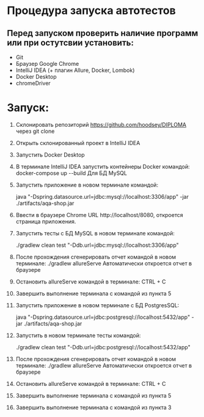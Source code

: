 # Процедура запуска автотестов

## Перед запуском проверить наличие программ или при остутсвии установить:
- Git
- Браузер Google Chrome
- IntelliJ IDEA (+ плагин Allure, Docker, Lombok)
- Docker Desktop
- chromeDriver 

# Запуск:
1. Склонировать репозиторий https://github.com/hoodsey/DIPLOMA через git clone
2. Открыть склонированный проект в IntelliJ IDEA
3. Запустить Docker Desktop
3. В терминале IntelliJ IDEA запустить контейнеры Docker командой: docker-compose up --build
Для БД MySQL
5. Запустить приложение в новом терминале командой:

   java "-Dspring.datasource.url=jdbc:mysql://localhost:3306/app" -jar ./artifacts/aqa-shop.jar
   
7. Ввести в браузере Сhrome URL http://localhost/8080, откроется страница приложения.
8. Запустить тесты с БД MySQL  в новом терминале командой:
   
    ./gradlew clean test "-Ddb.url=jdbc:mysql://localhost:3306/app"
   
10. После прохождения сгенерировать отчет командой в новом терминале:
./gradlew allureServe
Автоматически откроется отчет в браузере
11. Остановить allureServe командой в терминале: CTRL + C
12. Завершить выполнение терминала с командой из пункта 5
13. Запустить приложение в новом терминале с БД PostgresSQL:

    
    java "-Dspring.datasource.url=jdbc:postgresql://localhost:5432/app" -jar ./artifacts/aqa-shop.jar
    
15. Запустить в новом терминале тесты командой:

    
    ./gradlew clean test "-Ddb.url=jdbc:postgresql://localhost:5432/app"
    
17. После прохождения сгенерировать отчет командой в новом терминале:
./gradlew allureServe
Автоматически откроется отчет в браузере
18. Остановить allureServe командой в терминале: CTRL + C
19. Завершить выполнение терминала с командой из пункта 5
20. Завершить выполнение терминала с командой из пункта 3


